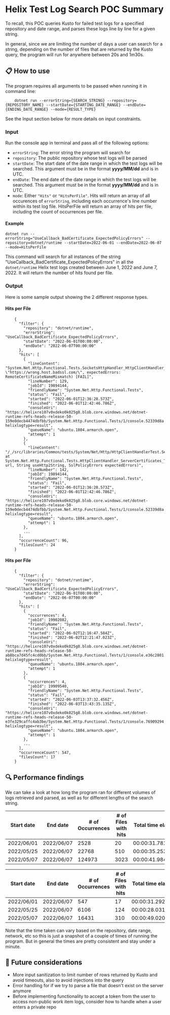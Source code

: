 # Helix Test Log Search POC Summary
To recall, this POC queries Kusto for failed test logs for a specified repository and date range, and parses these logs line by line for a given string.

In general, since we are limiting the number of days a user can search for a string, depending on the number of files that are returned by the Kusto query, the program will run for anywhere between 20s and 1m30s. 

## 📋 How to use
The program requires all arguments to be passed when running it in command line:

        dotnet run --errorString={SEARCH_STRING} --repository={REPOSITORY_NAME} --startDate={STARTING_DATE_RANGE} --endDate={ENDING_DATE_RANGE} --mode={RESULT_TYPE}
        
See the Input section below for more details on input constraints.


### Input
Run the console app in terminal and pass all of the following options:

- `errorString`: The error string the program will search for
- `repository`: The public repository whose test logs will be parsed
- `startDate`: The start date of the date range in which the test logs will be searched. This argument must be in the format **yyyy/MM/dd** and is in UTC.
- `endDate`: The end date of the date range in which the test logs will be searched. This argument must be in the format **yyyy/MM/dd** and is in UTC.
- `mode`: Either `"Hits"` or `"HitsPerFile"`. Hits will return an array of all occurences of `errorString`, including each occurrence's line number within its test log file. HitsPerFile will return an array of hits per file, including the count of occurrences per file.

#### Example

    dotnet run --errorString="UseCallback_BadCertificate_ExpectedPolicyErrors" --repository=dotnet/runtime --startDate=2022-06-01 --endDate=2022-06-07 --mode=HitsPerFile
    
This command will search for all instances of the string "UseCallback_BadCertificate_ExpectedPolicyErrors" in all the `dotnet/runtime` Helix test logs created between June 1, 2022 and June 7, 2022. It will return the number of hits found per file. 

### Output

Here is some sample output showing the 2 different response types.

#### Hits per File
        {
          "filter": {
            "repository": "dotnet/runtime",
            "errorString": "UseCallback_BadCertificate_ExpectedPolicyErrors",
            "startDate": "2022-06-01T00:00:00",
            "endDate": "2022-06-07T00:00:00"
          },
          "hits": [
            {
              "lineContent": "System.Net.Http.Functional.Tests.SocketsHttpHandler_HttpClientHandler_ServerCertificates_Test.UseCallback_BadCertificate_ExpectedPolicyErrors(url: \"https://wrong.host.badssl.com/\", expectedErrors: RemoteCertificateNameMismatch) [FAIL]",
              "lineNumber": 129,
              "jobId": 19894144,
              "friendlyName": "System.Net.Http.Functional.Tests",
              "status": "Fail",
              "started": "2022-06-01T12:36:28.573Z",
              "finished": "2022-06-01T12:42:46.786Z",
              "consoleUri": "https://helixre107v0xdeko0k025g8.blob.core.windows.net/dotnet-runtime-refs-heads-release-50-159e0decb4474dbfbb/System.Net.Http.Functional.Tests/1/console.52339d8a.log?helixlogtype=result",
              "queueName": "ubuntu.1804.armarch.open",
              "attempt": 1
            },
            {
              "lineContent": "/_/src/libraries/Common/tests/System/Net/Http/HttpClientHandlerTest.ServerCertificates.cs(334,0): at System.Net.Http.Functional.Tests.HttpClientHandler_ServerCertificates_Test.UseCallback_BadCertificate_ExpectedPolicyErrors_Helper(String url, String useHttp2String, SslPolicyErrors expectedErrors)",
              "lineNumber": 142,
              "jobId": 19894144,
              "friendlyName": "System.Net.Http.Functional.Tests",
              "status": "Fail",
              "started": "2022-06-01T12:36:28.573Z",
              "finished": "2022-06-01T12:42:46.786Z",
              "consoleUri": "https://helixre107v0xdeko0k025g8.blob.core.windows.net/dotnet-runtime-refs-heads-release-50-159e0decb4474dbfbb/System.Net.Http.Functional.Tests/1/console.52339d8a.log?helixlogtype=result",
              "queueName": "ubuntu.1804.armarch.open",
              "attempt": 1
            },
            ...
          ],
          "occurrenceCount": 96,
          "filesCount": 24
        }

#### Hits per File
        {
          "filter": {
            "repository": "dotnet/runtime",
            "errorString": "UseCallback_BadCertificate_ExpectedPolicyErrors",
            "startDate": "2022-06-01T00:00:00",
            "endDate": "2022-06-07T00:00:00"
          },
          "hits": [
            {
              "occurrences": 4,
              "jobId": 19902082,
              "friendlyName": "System.Net.Http.Functional.Tests",
              "status": "Fail",
              "started": "2022-06-02T12:16:47.584Z",
              "finished": "2022-06-02T12:21:47.023Z",
              "consoleUri": "https://helixre107v0xdeko0k025g8.blob.core.windows.net/dotnet-runtime-refs-heads-release-50-ab8bca7d45fc4cd0bb/System.Net.Http.Functional.Tests/1/console.e36c2801.log?helixlogtype=result",
              "queueName": "ubuntu.1804.armarch.open",
              "attempt": 1
            },
            {
              "occurrences": 4,
              "jobId": 19909540,
              "friendlyName": "System.Net.Http.Functional.Tests",
              "status": "Fail",
              "started": "2022-06-03T13:37:32.456Z",
              "finished": "2022-06-03T13:43:35.135Z",
              "consoleUri": "https://helixre107v0xdeko0k025g8.blob.core.windows.net/dotnet-runtime-refs-heads-release-50-e3fe329caffc4ab3be/System.Net.Http.Functional.Tests/1/console.76909294.log?helixlogtype=result",
              "queueName": "ubuntu.1804.armarch.open",
              "attempt": 1
            },
            ...
          ],
          "occurrenceCount": 547,
          "filesCount": 17
        }


## 🔍 Performance findings

We can take a look at how long the program ran for different volumes of logs retrieved and parsed, as well as for different lengths of the search string.


| Start date  | End date    | # of Occurrences | # of Files with hits     | Total time elapsed | Lines scanned/sec | Files scanned/sec | Total files scanned 
| ----------- | ----------- |-------------- | --------------------- | ------------------ | ----------------- | ----------------- | ------------------ | 
| 2022/06/01  | 2022/06/07   | 2528           | 20                    | 00:00:31.7819027   | 2532.73           | 0.69              | 22
| 2022/05/25  | 2022/06/07   | 22768           | 510                   | 00:00:35.2533931   | 41198.75        | 14.60              | 515
| 2022/05/07  | 2022/06/07   | 124973           | 3023                   | 00:00:41.9848476   | 193610.51        | 79.95             | 3357


| Start date  | End date    | # of Occurrences | # of Files with hits     | Total time elapsed | Lines scanned/sec | Files scanned/sec | Total files scanned 
| ----------- | ----------- |-------------- | --------------------- | ------------------ | ----------------- | ----------------- | ------------------ | 
| 2022/06/01  | 2022/06/07   | 547           | 17                    | 00:00:31.2928707   | 2572.31           | 0.70              | 22
| 2022/05/25  | 2022/06/07   | 6106           | 124                   | 00:00:28.0314279   | 51813.12         | 18.37              | 515
| 2022/05/07  | 2022/06/07   | 16431           | 310                   | 00:00:49.0204510   | 165822.79         | 68.48              | 3357

Note that the time taken can vary based on the repository, date range, network, etc so this is just a snapshot of a couple of times of running the program. But in general the times are pretty consistent and stay under a minute. 

## 🤔 Future considerations
- More input sanitization to limit number of rows returned by Kusto and avoid timeouts, also to avoid injections into the query
- Error handling for if we try to parse a file that doesn't exist on the server anymore
- Before implementing functionality to accept a token from the user to access non-public work item logs, consider how to handle when a user enters a private repo


